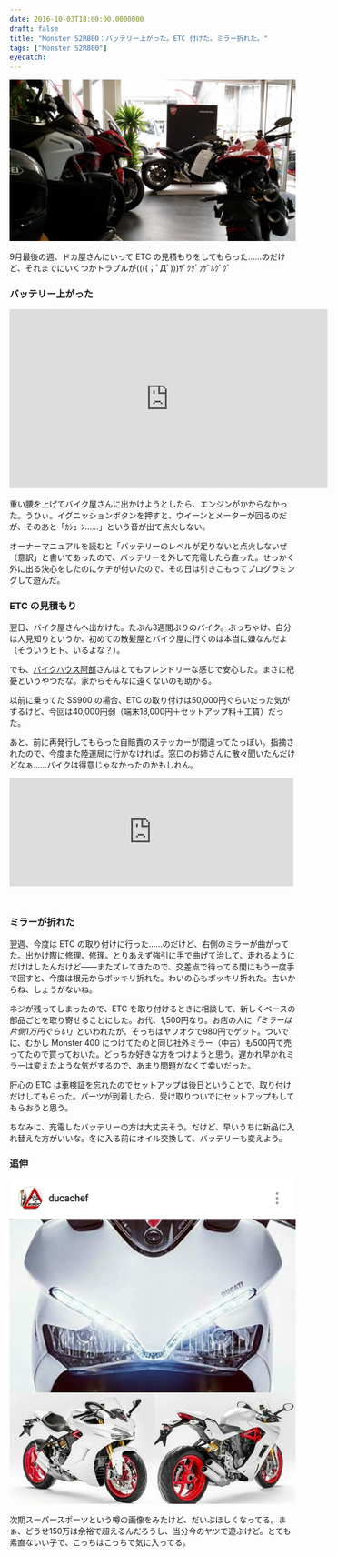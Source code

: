 ```yaml
---
date: 2016-10-03T18:00:00.0000000
draft: false
title: "Monster S2R800：バッテリー上がった。ETC 付けた。ミラー折れた。"
tags: ["Monster S2R800"]
eyecatch: 
---
```

<p><span itemscope itemtype="http://schema.org/Photograph"><img src="20160925113315.jpg" alt="f:id:daruyanagi:20160925113315j:plain" title="f:id:daruyanagi:20160925113315j:plain" class="hatena-fotolife" itemprop="image"></span></p><p>9月最後の週、ドカ屋さんにいって ETC の見積もりをしてもらった……のだけど、それまでにいくつかトラブルが((((；ﾟДﾟ)))ｻﾞｸｸﾞﾌｹﾞﾙｸﾞｸﾞ</p>

<div class="section">
<h3>バッテリー上がった</h3>
<p><iframe width="560" height="315" src="https://www.youtube.com/embed/zKlzdgrsHk0" frameborder="0" allowfullscreen></iframe></p><p>重い腰を上げてバイク屋さんに出かけようとしたら、エンジンがかからなかった。うひぃ。イグニッションボタンを押すと、ウイーンとメーターが回るのだが、そのあと「ｶｼｭｰﾝ……」という音が出て点火しない。</p><p>オーナーマニュアルを読むと「バッテリーのレベルが足りないと点火しないぜ（意訳」と書いてあったので、バッテリーを外して充電したら直った。せっかく外に出る決心をしたのにケチが付いたので、その日は引きこもってプログラミングして遊んだ。</p>

</div>
<div class="section">
<h3>ETC の見積もり</h3>
<p>翌日、バイク屋さんへ出かけた。たぶん3週間ぶりのバイク。ぶっちゃけ、自分は人見知りというか、初めての散髪屋とバイク屋に行くのは本当に嫌なんだよ（そういうヒト、いるよな？）。</p><p>でも、<a href="http://www.bh-abe.com/">&#x30D0;&#x30A4;&#x30AF;&#x30CF;&#x30A6;&#x30B9;&#x963F;&#x90E8;</a>さんはとてもフレンドリーな感じで安心した。まさに杞憂というやつだな。家からそんなに遠くないのも助かる。</p><p>以前に乗ってた SS900 の場合、ETC の取り付けは50,000円ぐらいだった気がするけど、今回は40,000円弱（端末18,000円＋セットアップ料＋工賃）だった。</p><p>あと、前に再発行してもらった自賠責のステッカーが間違ってたっぽい。指摘されたので、今度また陸運局に行かなければ。窓口のお姉さんに散々聞いたんだけどなぁ……バイクは得意じゃなかったのかもしれん。</p><p><iframe src="https://hatenablog-parts.com/embed?url=https%3A%2F%2Fblog.daruyanagi.jp%2Fentry%2F2016%2F09%2F10%2F050607" title="バイクのナンバープレートを落としたとき、人類はどのように対応すればよいのか - だるろぐ" class="embed-card embed-blogcard" scrolling="no" frameborder="0" style="display: block; width: 100%; height: 190px; max-width: 500px; margin: 10px 0px;"></iframe><br />
</p>

</div>
<div class="section">
<h3>ミラーが折れた</h3>
<p>翌週、今度は ETC の取り付けに行った……のだけど、右側のミラーが曲がってた。出かけ際に修理、修理。とりあえず強引に手で曲げて治して、走れるようにだけはしたんだけど――またズレてきたので、交差点で待ってる間にもう一度手で回すと、今度は根元からボッキリ折れた。わいの心もボッキリ折れた。古いからね、しょうがないね。</p><p>ネジが残ってしまったので、ETC を取り付けるときに相談して、新しくベースの部品ごとを取り寄せることにした。お代、1,500円なり。お店の人に<i>「ミラーは片側1万円ぐらい」</i>といわれたが、そっちはヤフオクで980円でゲット。ついでに、むかし Monster 400 につけてたのと同じ社外ミラー（中古）も500円で売ってたので買っておいた。どっちか好きな方をつけようと思う。遅かれ早かれミラーは変えたような気がするので、あまり問題がなくて幸いだった。</p><p>肝心の ETC は車検証を忘れたのでセットアップは後日ということで、取り付けだけしてもらった。パーツが到着したら、受け取りついでにセットアップもしてもらおうと思う。</p><p>ちなみに、充電したバッテリーの方は大丈夫そう。だけど、早いうちに新品に入れ替えた方がいいな。冬に入る前にオイル交換して、バッテリーも変えよう。</p>

</div>
<div class="section">
<h3>追伸</h3>
<p><span itemscope itemtype="http://schema.org/Photograph"><img src="20161003013933.png" alt="f:id:daruyanagi:20161003013933p:plain" title="f:id:daruyanagi:20161003013933p:plain" class="hatena-fotolife" itemprop="image"></span></p><p>次期スーパースポーツという噂の画像をみたけど、だいぶほしくなってる。まぁ、どうせ150万は余裕で超えるんだろうし、当分今のヤツで遊ぶけど。とても素直ないい子で、こっちはこっちで気に入ってる。</p>

</div>